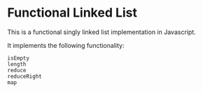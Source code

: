 # Functional Linked List

This is a functional singly linked list implementation in Javascript.

It implements the following functionality:

```
isEmpty
length
reduce
reduceRight
map
```